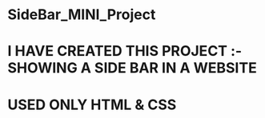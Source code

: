 # SideBar_MINI_Project
<h1>I HAVE CREATED THIS PROJECT :- SHOWING A SIDE BAR IN A WEBSITE</h1>
<h1>USED ONLY HTML & CSS</h1>
